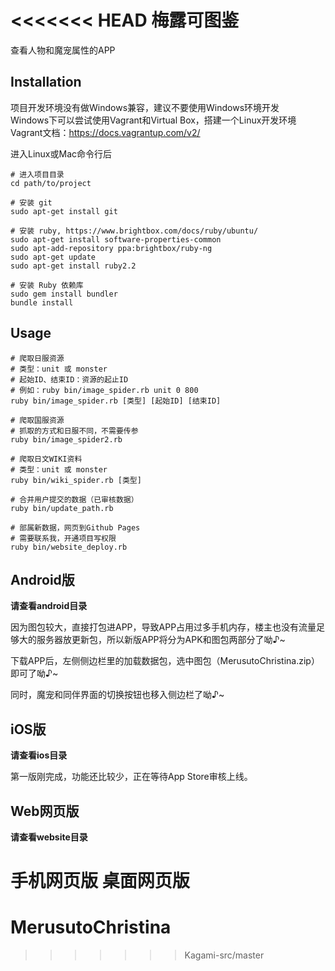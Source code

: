 <<<<<<< HEAD
梅露可图鉴
===
查看人物和魔宠属性的APP

Installation
---
项目开发环境没有做Windows兼容，建议不要使用Windows环境开发  
Windows下可以尝试使用Vagrant和Virtual Box，搭建一个Linux开发环境  
Vagrant文档：https://docs.vagrantup.com/v2/

进入Linux或Mac命令行后
```shell
# 进入项目目录
cd path/to/project

# 安装 git
sudo apt-get install git

# 安装 ruby, https://www.brightbox.com/docs/ruby/ubuntu/
sudo apt-get install software-properties-common
sudo apt-add-repository ppa:brightbox/ruby-ng
sudo apt-get update
sudo apt-get install ruby2.2

# 安装 Ruby 依赖库
sudo gem install bundler
bundle install
```

Usage
---
```shell
# 爬取日服资源
# 类型：unit 或 monster
# 起始ID、结束ID：资源的起止ID
# 例如：ruby bin/image_spider.rb unit 0 800
ruby bin/image_spider.rb [类型] [起始ID] [结束ID]

# 爬取国服资源
# 抓取的方式和日服不同，不需要传参
ruby bin/image_spider2.rb

# 爬取日文WIKI资料
# 类型：unit 或 monster
ruby bin/wiki_spider.rb [类型]

# 合并用户提交的数据（已审核数据）
ruby bin/update_path.rb

# 部属新数据，网页到Github Pages
# 需要联系我，开通项目写权限
ruby bin/website_deploy.rb
```

Android版
---
__请查看android目录__

因为图包较大，直接打包进APP，导致APP占用过多手机内存，楼主也没有流量足够大的服务器放更新包，所以新版APP将分为APK和图包两部分了呦♪~

下载APP后，左侧侧边栏里的加载数据包，选中图包（MerusutoChristina.zip）即可了呦♪~

同时，魔宠和同伴界面的切换按钮也移入侧边栏了呦♪~

iOS版
---
__请查看ios目录__

第一版刚完成，功能还比较少，正在等待App Store审核上线。

Web网页版
---
__请查看website目录__

手机网页版
桌面网页版
=======
MerusutoChristina
=================
>>>>>>> Kagami-src/master
